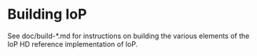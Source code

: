 Building IoP
================

See doc/build-*.md for instructions on building the various
elements of the IoP HD reference implementation of IoP.
